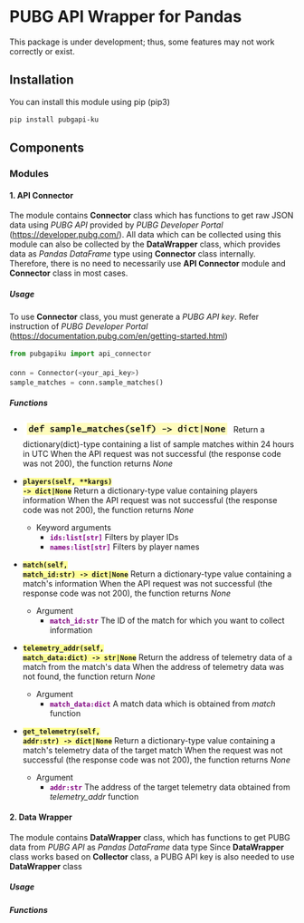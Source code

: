 # PUBG API Wrapper for Pandas
This package is under development; thus, some features may not work correctly or exist.

## Installation
You can install this module using pip (pip3)
```bash
pip install pubgapi-ku
```

## Components
### Modules
#### 1. API Connector
The module contains <b>Connector</b> class which has functions to get raw JSON data using <i>PUBG API</i> provided by <i>PUBG Developer Portal</i> (https://developer.pubg.com/).
All data which can be collected using this module can also be collected by the <b>DataWrapper</b> class, which provides data as <i>Pandas DataFrame</i> type using <b>Connector</b> class internally.
Therefore, there is no need to necessarily use <b>API Connector</b> module and <b>Connector</b> class in most cases.

##### Usage
To use <b>Connector</b> class, you must generate a <i>PUBG API key</i>. Refer instruction of <i>PUBG Developer Portal</i> (https://documentation.pubg.com/en/getting-started.html)
```Python
from pubgapiku import api_connector

conn = Connector(<your_api_key>)
sample_matches = conn.sample_matches()
```
##### Functions
- <img src='./docs/images/fn_sample_matches.png' height=32px align=center></img>
Return a dictionary(dict)-type containing a list of sample matches within 24 hours in UTC
When the API request was not successful (the response code was not 200), the function returns <i>None</i>

- <code style='background-color:#ffff99'><b>players(self, \*\*kargs) -> dict|None</b></code>
Return a dictionary-type value containing players information
When the API request was not successful (the response code was not 200), the function returns <i>None</i>
    - Keyword arguments
        - <code style='background-color:transparent; color:purple'><b>ids:list[str]</b></code> Filters by player IDs
        - <code style='background-color:transparent; color:purple'><b>names:list[str]</b></code> Filters by player names

- <code style='background-color:#ffff99'><b>match(self, match_id:str) -> dict|None</b></code>
Return a dictionary-type value containing a match's information
When the API request was not successful (the response code was not 200), the function returns <i>None</i>
    - Argument
        - <code style='background-color:transparent; color:purple'><b>match_id:str</b></code> The ID of the match for which you want to collect information

- <code style='background-color:#ffff99'><b>telemetry_addr(self, match_data:dict) -> str|None</b></code>
Return the address of telemetry data of a match from the match's data
When the address of telemetry data was not found, the function return <i>None</i>
    - Argument
        - <code style='background-color:transparent; color:purple'><b>match_data:dict</b></code> A match data which is obtained from <i>match</i> function

- <code style='background-color:#ffff99'><b>get_telemetry(self, addr:str) -> dict|None</b></code>
Return a dictionary-type value containing a match's telemetry data of the target match
When the request was not successful (the response code was not 200), the function returns <i>None</i>
    - Argument
        - <code style='background-color:transparent; color:purple'><b>addr:str</b></code> The address of the target telemetry data obtained from <i>telemetry_addr</i> function

#### 2. Data Wrapper
The module contains <b>DataWrapper</b> class, which has functions to get PUBG data from <i>PUBG API</i> as <i>Pandas DataFrame</i> data type
Since <b>DataWrapper</b> class works based on <b>Collector</b> class, a PUBG API key is also needed to use <b>DataWrapper</b> class

##### Usage
##### Functions
